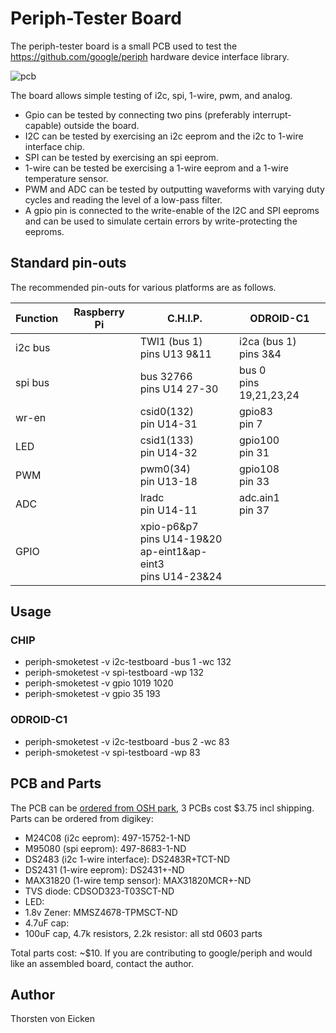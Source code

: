 Periph-Tester Board
===================

The periph-tester board is a small PCB used to test the https://github.com/google/periph
hardware device interface library.

![pcb](https://644db4de3505c40a0444-327723bce298e3ff5813fb42baeefbaa.ssl.cf1.rackcdn.com/e0db759f008a1230f58606541e16706f.png)

The board allows simple testing of i2c, spi, 1-wire, pwm, and analog.
- Gpio can be tested by connecting two pins (preferably interrupt-capable) outside the board.
- I2C can be tested by exercising an i2c eeprom and the i2c to 1-wire interface chip.
- SPI can be tested by exercising an spi eeprom.
- 1-wire can be tested be exercising a 1-wire eeprom and a 1-wire temperature sensor.
- PWM and ADC can be tested by outputting waveforms with varying duty cycles and reading the level of a low-pass filter.
- A gpio pin is connected to the write-enable of the I2C and SPI eeproms and can be used to
  simulate certain errors by write-protecting the eeproms.

Standard pin-outs
-----------------
The recommended pin-outs for various platforms are as follows.

| Function | Raspberry Pi | C.H.I.P.                      | ODROID-C1                 |
| -------- | ------------ | ----------------------------- | ------------------------- |
| i2c bus  |              | TWI1 (bus 1)<br>pins U13 9&11 | i2ca (bus 1)<br>pins 3&4  |
| spi bus  |              | bus 32766<br>pins U14 27-30   | bus 0<br>pins 19,21,23,24 |
| wr-en    |              | csid0(132)<br>pin U14-31      | gpio83<br>pin 7           |
| LED      |              | csid1(133)<br>pin U14-32      | gpio100<br>pin 31         |
| PWM      |              | pwm0(34)<br>pin U13-18        | gpio108<br>pin 33         |
| ADC      |              | lradc<br>pin U14-11           | adc.ain1<br>pin 37        |
| GPIO     |              | xpio-p6&p7<br>pins U14-19&20<br>ap-eint1&ap-eint3<br>pins U14-23&24 |                           |

Usage
-----

### CHIP
- periph-smoketest -v i2c-testboard -bus 1 -wc 132
- periph-smoketest -v spi-testboard -wp 132
- periph-smoketest -v gpio 1019 1020
- periph-smoketest -v gpio 35 193

### ODROID-C1
- periph-smoketest -v i2c-testboard -bus 2 -wc 83
- periph-smoketest -v spi-testboard -wp 83

PCB and Parts
-------------
The PCB can be [ordered from OSH park](https://oshpark.com/shared_projects/Lhlb9MeB),
3 PCBs cost $3.75 incl shipping.
Parts can be ordered from digikey:
- M24C08 (i2c eeprom): 497-15752-1-ND
- M95080 (spi eeprom): 497-8683-1-ND
- DS2483 (i2c 1-wire interface): DS2483R+TCT-ND
- DS2431 (1-wire eeprom): DS2431+-ND
- MAX31820 (1-wire temp sensor): MAX31820MCR+-ND
- TVS diode: CDSOD323-T03SCT-ND
- LED:
- 1.8v Zener: MMSZ4678-TPMSCT-ND
- 4.7uF cap:
- 100uF cap, 4.7k resistors, 2.2k resistor: all std 0603 parts

Total parts cost: ~$10.
If you are contributing to google/periph and would like
an assembled board, contact the author.


Author
------
Thorsten von Eicken
